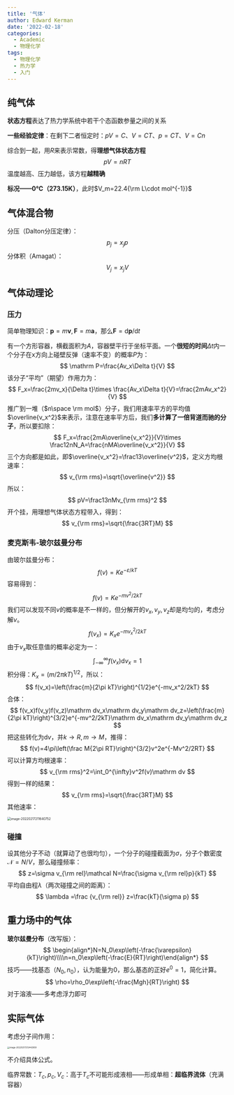 ```yaml
---
title: '气体'
author: Edward Kerman
date: '2022-02-18'
categories:
  - Academic
  - 物理化学
tags:
  - 物理化学
  - 热力学
  - 入门
---
```


## 纯气体

**状态方程**表达了热力学系统中若干个态函数参量之间的关系

**一些经验定律**：在剩下二者恒定时：$pV=C$、$V=CT$、$p=CT$、$V=Cn$

综合到一起，用$R$来表示常数，得**理想气体状态方程**
$$
pV=nRT
$$
温度越高、压力越低，该方程**越精确**

**标况——0℃（273.15K）**，此时$V_m=22.4{\rm L\cdot mol^{-1}}$

## 气体混合物

分压（Dalton分压定律）：
$$
p_j=x_jp
$$
分体积（Amagat）：
$$
V_j=x_jV
$$

## 气体动理论

### 压力

简单物理知识：$\mathbf p=m\mathbf v,\mathbf F=m\mathbf a$，那么$\mathbf F=\mathrm d\mathbf p/{\mathrm dt}$

有一个方形容器，横截面积为$A$，容器壁平行于坐标平面。一个**很短的时间**$\Delta t$内一个分子在x方向上碰壁反弹（速率不变）的概率$P$为：
$$
\mathrm P=\frac{Av_x\Delta t}{V}
$$
该分子“平均”（期望）作用力为：
$$
F_x=\frac{2mv_x}{\Delta t}\times \frac{Av_x\Delta t}{V}=\frac{2mAv_x^2}{V}
$$
推广到一堆（$n\space \rm mol$）分子，我们用速率平方的平均值$\overline{v_x^2}$来表示，注意在速率平方后，我们**多计算了一倍背道而驰的分子**，所以要扣除：
$$
F_x=\frac{2mA\overline{v_x^2}}{V}\times \frac12nN_A=\frac{nMA\overline{v_x^2}}{V}
$$
三个方向都是如此，即$\overline{v_x^2}=\frac13\overline{v^2}$，定义方均根速率：
$$
v_{\rm rms}=\sqrt{\overline{v^2}}
$$
所以：
$$
pV=\frac13nMv_{\rm rms}^2
$$
开个挂，用理想气体状态方程带入，得到：
$$
v_{\rm rms}=\sqrt{\frac{3RT}M}
$$


### 麦克斯韦-玻尔兹曼分布

由玻尔兹曼分布：
$$
f(v)=Ke^{-\varepsilon/kT}
$$
容易得到：
$$
f(v)=Ke^{-mv^2/2kT}
$$
我们可以发现不同$v$的概率是不一样的，但分解开的$v_x,v_y,v_z$却是均匀的，考虑分解$v$。
$$
f(v_x)=K_xe^{-mv_x^2/2kT}
$$
由于$v_x$取任意值的概率必定为一：
$$
\int_{-\infty}^{\infty}f(v_x)\mathrm dv_x=1
$$
积分得：$K_x=(m/2\pi kT)^{1/2}$，所以：
$$
f(v_x)=\left(\frac{m}{2\pi kT}\right)^{1/2}e^{-mv_x^2/2kT}
$$
合体：
$$
f(v_x)f(v_y)f(v_z)\mathrm dv_x\mathrm dv_y\mathrm dv_z=\left(\frac{m}{2\pi kT}\right)^{3/2}e^{-mv^2/2kT}\mathrm dv_x\mathrm dv_y\mathrm dv_z
$$
把这些转化为$\mathrm dv$，并$k\rightarrow R,m\rightarrow M$，推得：
$$
f(v)=4\pi\left(\frac M{2\pi RT}\right)^{3/2}v^2e^{-Mv^2/2RT}
$$
可以计算方均根速率：
$$
v_{\rm rms}^2=\int_0^{\infty}v^2f(v)\mathrm dv
$$
得到一样的结果：
$$
v_{\rm rms}=\sqrt{\frac{3RT}M}
$$
其他速率：

<img src="https://tva1.sinaimg.cn/large/e6c9d24ely1gzgtku2flqj20pa0f4q3r.jpg" alt="image-20220217211640752" style="zoom:50%;" />

### 碰撞

设其他分子不动（就算动了也很均匀），一个分子的碰撞截面为$\sigma$，分子个数密度$\mathcal N=N/V$，那么碰撞频率：
$$
z=\sigma v_{\rm rel}\mathcal N=\frac{\sigma v_{\rm rel}p}{kT}
$$
平均自由程$\lambda$（两次碰撞之间的距离）：
$$
\lambda =\frac {v_{\rm rel}} z=\frac{kT}{\sigma p}
$$

## 重力场中的气体

**玻尔兹曼分布**（改写版）：
$$
\begin{align*}N=N_0\exp\left(-\frac{\varepsilon}{kT}\right)\\\\n=n_0\exp\left(-\frac{E}{RT}\right)\end{align*}
$$
技巧——找基态（$N_0,n_0$），认为能量为$0$，那么基态的正好$e^0=1$，简化计算。
$$
\rho=\rho_0\exp\left(-\frac{Mgh}{RT}\right)
$$
对于溶液——多考虑浮力即可

## 实际气体

考虑分子间作用：

<img src="https://tva1.sinaimg.cn/large/e6c9d24ely1gzgtt5pu34j20ow0f40tq.jpg" alt="image-20220217212442909" style="zoom:33%;" />

不介绍具体公式。

临界常数：$T_c,p_c,V_c$：高于$T_c$不可能形成液相——形成单相：**超临界流体**（充满容器）


